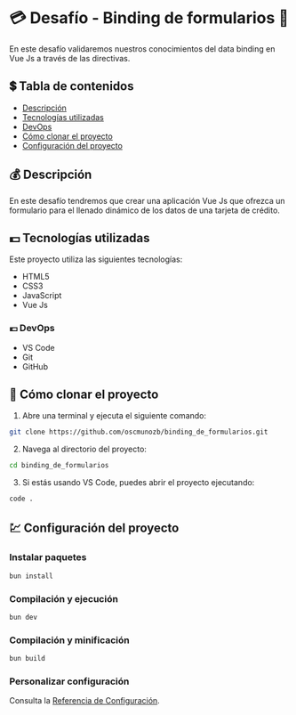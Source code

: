 # &#128179; Desafío - Binding de formularios &#128177;
En este desafío validaremos nuestros conocimientos del data binding en Vue Js a través de
las directivas.

## &#128178; Tabla de contenidos
- [Descripción](#-descripción)
- [Tecnologías utilizadas](#-tecnologías-utilizadas)
- [DevOps](#-devops)
- [Cómo clonar el proyecto](#-cómo-clonar-el-proyecto)
- [Configuración del proyecto](#-configuración-del-proyecto)

## &#128176;  Descripción 
En este desafío tendremos que crear una aplicación Vue Js que ofrezca un formulario para el
llenado dinámico de los datos de una tarjeta de crédito.

## &#128181; Tecnologías utilizadas
Este proyecto utiliza las siguientes tecnologías:
- HTML5
- CSS3
- JavaScript
- Vue Js

### &#128182; DevOps
- VS Code
- Git
- GitHub

## &#128184; Cómo clonar el proyecto
1. Abre una terminal y ejecuta el siguiente comando:
```bash
git clone https://github.com/oscmunozb/binding_de_formularios.git
```
2. Navega al directorio del proyecto:
```bash
cd binding_de_formularios
```
3. Si estás usando VS Code, puedes abrir el proyecto ejecutando:
```bash
code .
```

## &#128185; Configuración del proyecto
### Instalar paquetes
```sh
bun install
```

### Compilación y ejecución
```sh
bun dev
```

### Compilación y minificación 
```sh
bun build
```

### Personalizar configuración
Consulta la [Referencia de Configuración](https://vitejs.dev/config/).